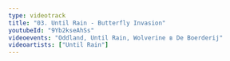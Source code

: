 ```yaml
---
type: videotrack
title: "03. Until Rain - Butterfly Invasion"
youtubeId: "9Yb2kseAhSs"
videoevents: "Oddland, Until Rain, Wolverine в De Boerderij"
videoartists: ["Until Rain"]
---
```

